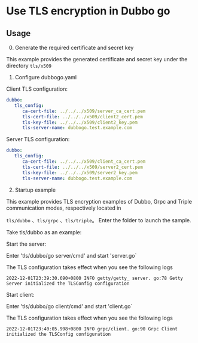 # Use TLS encryption in Dubbo go

## Usage

0. Generate the required certificate and secret key

This example provides the generated certificate and secret key under the directory `tls/x509`

1. Configure dubbogo.yaml

Client TLS configuration:

```yaml
dubbo:
   tls_config:
      ca-cert-file: ../../../x509/server_ca_cert.pem
      tls-cert-file: ../../../x509/client2_cert.pem
      tls-key-file: ../../../x509/client2_key.pem
      tls-server-name: dubbogo.test.example.com
```

Server TLS configuration:

```yaml
dubbo:
   tls_config:
      ca-cert-file: ../../../x509/client_ca_cert.pem
      tls-cert-file: ../../../x509/server2_cert.pem
      tls-key-file: ../../../x509/server2_key.pem
      tls-server-name: dubbogo.test.example.com
```

2. Startup example

This example provides TLS encryption examples of Dubbo, Grpc and Triple communication modes, respectively located in

`tls/dubbo` 、`tls/grpc` 、`tls/triple`。 Enter the folder to launch the sample.

Take tls/dubbo as an example:

Start the server:

Enter 'tls/dubbo/go server/cmd' and start 'server.go`

The TLS configuration takes effect when you see the following logs

```
2022-12-01T23:39:30.690+0800 INFO getty/getty_ server. go:78 Getty Server initialized the TLSConfig configuration
```

Start client:

Enter 'tls/dubbo/go client/cmd' and start 'client.go`

The TLS configuration takes effect when you see the following logs

```
2022-12-01T23:40:05.998+0800 INFO grpc/client. go:90 Grpc Client initialized the TLSConfig configuration
```
